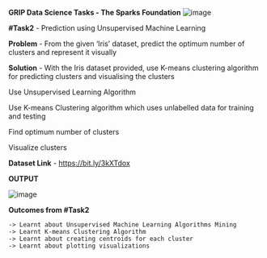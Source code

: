 **GRIP Data Science Tasks - The Sparks Foundation**    ![image](https://user-images.githubusercontent.com/60148115/118950864-6e3be880-b90f-11eb-82b3-025e87c7e2c5.png)



**#Task2**    - Prediction using Unsupervised Machine Learning

**Problem**   - From the given ‘Iris’ dataset, predict the optimum number of clusters and represent it visually

**Solution**  - With the Iris dataset provided, use K-means clustering algorithm for predicting clusters and visualising the clusters 

Use Unsupervised Learning Algorithm 

Use K-means Clustering algorithm which uses unlabelled data for training and testing

Find optimum number of clusters

Visualize clusters

**Dataset Link** - https://bit.ly/3kXTdox

**OUTPUT**

![image](https://user-images.githubusercontent.com/60148115/118949262-e5707d00-b90d-11eb-8594-293c0db6b9ed.png)


**Outcomes from #Task2**

	-> Learnt about Unsupervised Machine Learning Algorithms Mining
	-> Learnt K-means Clustering Algorithm
	-> Learnt about creating centroids for each cluster 
	-> Learnt about plotting visualizations 

